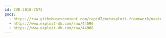 ```yaml
---
id: CVE-2018-7573
pocs:
  - https://raw.githubusercontent.com/rapid7/metasploit-framework/master/modules/exploits/windows/ftp/ftpshell_cli_bof.rb
  - https://www.exploit-db.com/raw/44596
  - https://www.exploit-db.com/raw/44968
---
```

